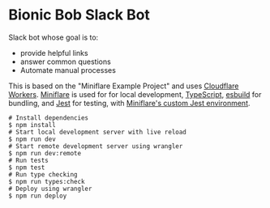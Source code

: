 # Bionic Bob Slack Bot

Slack bot whose goal is to:
- provide helpful links
- answer common questions
- Automate manual processes




This is based on the "Miniflare Example Project" and uses [Cloudflare Workers](https://workers.cloudflare.com/).
[Miniflare](https://github.com/cloudflare/miniflare) is used for for local development, [TypeScript](https://www.typescriptlang.org/), [esbuild](https://github.com/evanw/esbuild) for bundling, and [Jest](https://jestjs.io/) for testing, with [Miniflare's custom Jest environment](https://miniflare.dev/testing/jest).

```shell
# Install dependencies
$ npm install
# Start local development server with live reload
$ npm run dev
# Start remote development server using wrangler
$ npm run dev:remote
# Run tests
$ npm test
# Run type checking
$ npm run types:check
# Deploy using wrangler
$ npm run deploy
```

